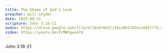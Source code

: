 ```yaml
---
title: The Shape of God's Love
preacher: will-snyder
date: 2025-09-21
scripture: John 3:16-21
audio: https://drive.google.com/file/d/18vbrHe2Cj4Gix861J5Gniv68SllfQ_ws/view?usp=sharing
video: https://youtu.be/FcMWfgwvA78
---
```

John 3:16-21